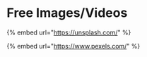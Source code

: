 # Free Images/Videos

{% embed url="https://unsplash.com/" %}

{% embed url="https://www.pexels.com/" %}

